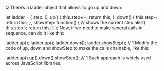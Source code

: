 <!-- added -->
Q There’s a ladder object that allows to go up and down:

let ladder = {
  step: 0,
  up() {
    this.step++;
    return this;
  },
  down() {
    this.step--;
    return this; 
  },
  showStep: function() { // shows the current step
    alert( this.step );
    return this;
  }
};
Now, if we need to make several calls in sequence, can do it like this:

ladder.up();
ladder.up();
ladder.down();
ladder.showStep(); // 1
Modify the code of up, down and showStep to make the calls chainable, like this:

ladder.up().up().down().showStep(); // 1
Such approach is widely used across JavaScript libraries.